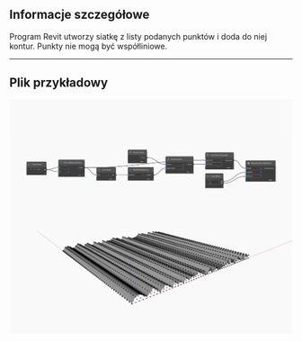 ## Informacje szczegółowe
Program Revit utworzy siatkę z listy podanych punktów i doda do niej kontur. Punkty nie mogą być współliniowe.
___
## Plik przykładowy

![ByPoints](./Autodesk.DesignScript.Geometry.NurbsSurface.ByPoints_img.jpg)

